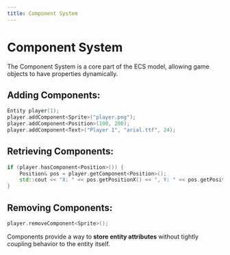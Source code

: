 ```yaml
---
title: Component System
---
```


# Component System

The Component System is a core part of the ECS model, allowing game objects to have properties dynamically.

## Adding Components:

```cpp
Entity player(1);
player.addComponent<Sprite>("player.png");
player.addComponent<Position>(100, 200);
player.addComponent<Text>("Player 1", "arial.ttf", 24);
```

## Retrieving Components:

```cpp
if (player.hasComponent<Position>()) {
    Position& pos = player.getComponent<Position>();
    std::cout << "X: " << pos.getPositionX() << ", Y: " << pos.getPositionY() << std::endl;
}
```

## Removing Components:

```cpp
player.removeComponent<Sprite>();
```

Components provide a way to **store entity attributes** without tightly coupling behavior to the entity itself.
